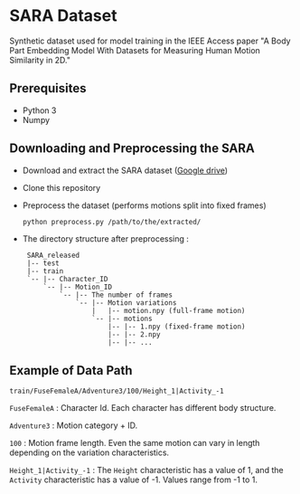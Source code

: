 # SARA Dataset

Synthetic dataset used for model training in the IEEE Access paper "A Body Part Embedding Model With Datasets for Measuring Human Motion Similarity in 2D."

## Prerequisites

- Python 3
- Numpy

## Downloading and Preprocessing the SARA

- Download and extract the SARA dataset ([Google drive](https://drive.google.com/open?id=1SeFdqo_jMkVDLyykSV0LXFLSccrWdGx0))

- Clone this repository

- Preprocess the dataset (performs motions split into fixed frames)
  
  ```bash
  python preprocess.py /path/to/the/extracted/
  ```

- The directory structure after preprocessing :

   ```
    SARA_released
    |-- test
    |-- train
    `-- |-- Character_ID
        `-- |-- Motion_ID
            `-- |-- The number of frames
                `-- |-- Motion variations
                    |   |-- motion.npy (full-frame motion)
                    `-- |-- motions
                        |-- |-- 1.npy (fixed-frame motion)
                        |-- |-- 2.npy
                        |-- |-- ...
   ```

## Example of Data Path

  ```
  train/FuseFemaleA/Adventure3/100/Height_1|Activity_-1
  ```
  
  `FuseFemaleA` : Character Id. Each character has different body structure.

  `Adventure3` : Motion category + ID.
  
  `100` : Motion frame length. Even the same motion can vary in length depending on the variation characteristics.

  `Height_1|Activity_-1` : The `Height` characteristic has a value of 1, and the `Activity` characteristic has a value of -1. Values range from -1 to 1.

